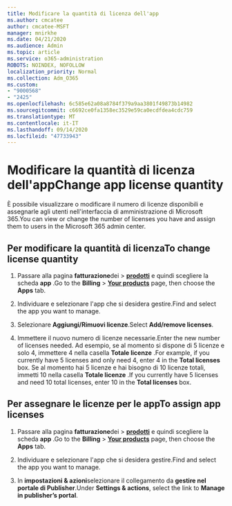 ```yaml
---
title: Modificare la quantità di licenza dell'app
ms.author: cmcatee
author: cmcatee-MSFT
manager: mnirkhe
ms.date: 04/21/2020
ms.audience: Admin
ms.topic: article
ms.service: o365-administration
ROBOTS: NOINDEX, NOFOLLOW
localization_priority: Normal
ms.collection: Adm_O365
ms.custom:
- "9000568"
- "2425"
ms.openlocfilehash: 6c585e62a08a8784f379a9aa3801f49873b14982
ms.sourcegitcommit: c6692ce0fa1358ec3529e59ca0ecdfdea4cdc759
ms.translationtype: MT
ms.contentlocale: it-IT
ms.lasthandoff: 09/14/2020
ms.locfileid: "47733943"
---
```

# <a name="change-app-license-quantity"></a><span data-ttu-id="5e52e-102">Modificare la quantità di licenza dell'app</span><span class="sxs-lookup"><span data-stu-id="5e52e-102">Change app license quantity</span></span>

<span data-ttu-id="5e52e-103">È possibile visualizzare o modificare il numero di licenze disponibili e assegnarle agli utenti nell'interfaccia di amministrazione di Microsoft 365.</span><span class="sxs-lookup"><span data-stu-id="5e52e-103">You can view or change the number of licenses you have and assign them to users in the Microsoft 365 admin center.</span></span> 

## <a name="to-change-license-quantity"></a><span data-ttu-id="5e52e-104">Per modificare la quantità di licenza</span><span class="sxs-lookup"><span data-stu-id="5e52e-104">To change license quantity</span></span>

1. <span data-ttu-id="5e52e-105">Passare alla pagina **fatturazione**dei  >  **[prodotti](https://go.microsoft.com/fwlink/p/?linkid=842054)** e quindi scegliere la scheda **app** .</span><span class="sxs-lookup"><span data-stu-id="5e52e-105">Go to the **Billing** > **[Your products](https://go.microsoft.com/fwlink/p/?linkid=842054)** page, then choose the **Apps** tab.</span></span>

2. <span data-ttu-id="5e52e-106">Individuare e selezionare l'app che si desidera gestire.</span><span class="sxs-lookup"><span data-stu-id="5e52e-106">Find and select the app you want to manage.</span></span>  

3. <span data-ttu-id="5e52e-107">Selezionare **Aggiungi/Rimuovi licenze**.</span><span class="sxs-lookup"><span data-stu-id="5e52e-107">Select **Add/remove licenses**.</span></span>

4. <span data-ttu-id="5e52e-108">Immettere il nuovo numero di licenze necessarie.</span><span class="sxs-lookup"><span data-stu-id="5e52e-108">Enter the new number of licenses needed.</span></span> <span data-ttu-id="5e52e-109">Ad esempio, se al momento si dispone di 5 licenze e solo 4, immettere 4 nella casella **Totale licenze** .</span><span class="sxs-lookup"><span data-stu-id="5e52e-109">For example, if you currently have 5 licenses and only need 4, enter 4 in the **Total licenses** box.</span></span> <span data-ttu-id="5e52e-110">Se al momento hai 5 licenze e hai bisogno di 10 licenze totali, immetti 10 nella casella **Totale licenze** .</span><span class="sxs-lookup"><span data-stu-id="5e52e-110">If you currently have 5 licenses and need 10 total licenses, enter 10 in the **Total licenses** box.</span></span>

## <a name="to-assign-app-licenses"></a><span data-ttu-id="5e52e-111">Per assegnare le licenze per le app</span><span class="sxs-lookup"><span data-stu-id="5e52e-111">To assign app licenses</span></span>

1. <span data-ttu-id="5e52e-112">Passare alla pagina **fatturazione**dei  >  **[prodotti](https://go.microsoft.com/fwlink/p/?linkid=842054)** e quindi scegliere la scheda **app** .</span><span class="sxs-lookup"><span data-stu-id="5e52e-112">Go to the **Billing** > **[Your products](https://go.microsoft.com/fwlink/p/?linkid=842054)** page, then choose the **Apps** tab.</span></span>

2. <span data-ttu-id="5e52e-113">Individuare e selezionare l'app che si desidera gestire.</span><span class="sxs-lookup"><span data-stu-id="5e52e-113">Find and select the app you want to manage.</span></span>  

3. <span data-ttu-id="5e52e-114">In **impostazioni & azioni**selezionare il collegamento da **gestire nel portale di Publisher**.</span><span class="sxs-lookup"><span data-stu-id="5e52e-114">Under **Settings & actions**, select the link to **Manage in publisher’s portal**.</span></span>
